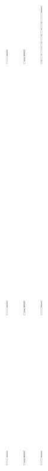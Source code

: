 <html>
  
  <figure>
   <img src="https://envato-shoebox-0.imgix.net/fc28/8181-bb18-4d72-b6e9-f5ed13951965/_MG_8176.jpg_21_06_2014.jpg?auto=compress%2Cformat&mark=https%3A%2F%2Felements-assets.envato.com%2Fstatic%2Fwatermark2.png&w=1600&fit=max&markalign=center%2Cmiddle&markalpha=18&s=f33469ddbfd7e40bc83a30230370256c"alt="Logo Tigre" width=10% height=10% title="RAJAH"/>
   <img src="https://camo.githubusercontent.com/031fa7a81cf245a8e4c04ce158400c025e2f996d64c9b79a1e5b3cc4459f5a22/68747470733a2f2f6d656469612e6973746f636b70686f746f2e636f6d2f69642f3438393538393839372f66722f70686f746f2f626c61636b2d70616e746825433325413872652e6a70673f733d31303234783130323426773d6973266b3d323026633d7271577a45665462525f773745647254695479584d457065594a423979614757676d73523047776873674d3d"alt="Logo Panthere" width =10% height=10% title ="BAGHERRA"/>
   <img 
     src="https://cdn.britannica.com/53/5553-050-44912CBD/Green-anaconda.jpg"alt="Logo Anaconda" width=10% height=20%/ title="Tsétsé">
  </figure>
  
  
   <figure>
      <img 
    src="https://www.google.fr/imgres?q=lion%20jpg&imgurl=https%3A%2F%2Ft3.ftcdn.net%2Fjpg%2F05%2F69%2F30%2F42%2F360_F_569304262_RGVohUth9wyR5Msa3CoR4XFvMYE8VG1k.jpg&imgrefurl=https%3A%2F%2Fstock.adobe.com%2Fch_fr%2Fsearch%3Fk%3Dlion&docid=jaOFQVHJaZgxsM&tbnid=5QL0owRP4_z3EM&vet=12ahUKEwjU6tOfrrKHAxUdUKQEHSAsDZQQM3oECHoQAA..i&w=540&h=360&hcb=2&ved=2ahUKEwjU6tOfrrKHAxUdUKQEHSAsDZQQM3oECHoQAA"alt="Logo Lion" width=10% height=10%/>
      <img src="![image](https://github.com/user-attachments/assets/3bcf1b65-ed60-4752-a17e-f3b68fed697b)
"alt="Logo Elephant" width =10% height =10%/>
      <img src="https://es.wikipedia.org/wiki/Archivo:Giraffa_camelopardalis_reticulata_01.JPG"alt ="Logo Girafe" width=10% height=10%/>
     </figure>   
   <figure>
    <img src="https://r.search.yahoo.com/_ylt=AwrihqaY_JlmOj8c0ha22olQ;_ylu=c2VjA3NyBHNsawNpbWcEb2lkA2U3NTgzNTg5ZmM2MjAwZWM2ZDA5YjcxMGE0ZjU0MzU5BGdwb3MDMTIEaXQDYmluZw--/RV=2/RE=1721396504/RO=11/RU=https%3a%2f%2fwww.britannica.com%2fanimal%2fcrocodile-order/RK=2/RS=aif__36U7Ns0ZqQ5Dt_BNuoBuqA-"alt ="Logo Crocodile" width =10% height=10%/>
    <img src="https://get.pxhere.com/photo/water-pond-wildlife-green-biology-turtle-reptile-fauna-vertebrate-european-wildlife-photography-nature-conservation-panzer-water-creature-marine-biology-marsh-turtle-european-marsh-turtle-emys-orbicularis-1276146.jpg"alt ="Logo Tortue" width =10% height=10%/>
    <img src="https://r.search.yahoo.com/_ylt=AwrFSQIq_plmbNkb8vu22olQ;_ylu=c2VjA3NyBHNsawNpbWcEb2lkA2FiNGJhYTgxZGZlZGRjYjBiNDNjZjVlOGE0ZmM4OTBkBGdwb3MDMTUEaXQDYmluZw--/RV=2/RE=1721396907/RO=11/RU=https%3a%2f%2fgocampingamerica.com%2fparks%2fblueheron%2f/RK=2/RS=RZY8Ku8UP.hGlvvqGOTqy1fmojA-"alt ="Logo Héron" width =10% height=10%/>
     </figure>    
  
 
</html>    
 
       
       

    
 
  
   
  
  
 



  



 
  
  

 
  




